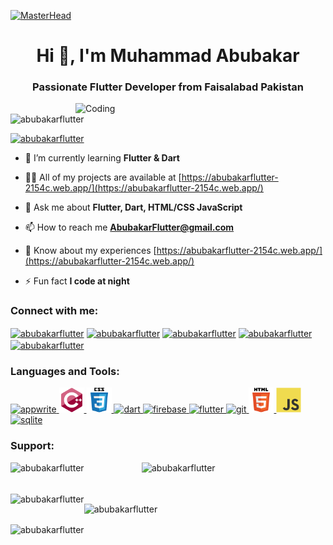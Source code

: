 [![MasterHead](https://i.ibb.co/5KHb4jW/abubakar-flutter-app-developer-faisalabad.jpg)](https://linkedin.com/in/abubakarflutter)
<h1 align="center">Hi 👋, I'm Muhammad Abubakar</h1>
<h3 align="center">Passionate Flutter Developer from Faisalabad Pakistan</h3>
<img align="right" alt="Coding" width="400" src="https://camo.githubusercontent.com/5ddf73ad3a205111cf8c686f687fc216c2946a75005718c8da5b837ad9de78c9/68747470733a2f2f7468756d62732e6766796361742e636f6d2f4576696c4e657874446576696c666973682d736d616c6c2e676966">
<p align="left"> <img src="https://komarev.com/ghpvc/?username=abubakarflutter&label=Profile%20views&color=0e75b6&style=flat" alt="abubakarflutter" /> </p>

<p align="left"> <a href="https://twitter.com/abubakarflutter" target="blank"><img src="https://img.shields.io/twitter/follow/abubakarflutter?logo=twitter&style=for-the-badge" alt="abubakarflutter" /></a> </p>

- 🌱 I’m currently learning **Flutter & Dart**

- 👨‍💻 All of my projects are available at [https://abubakarflutter-2154c.web.app/](https://abubakarflutter-2154c.web.app/)

- 💬 Ask me about **Flutter, Dart, HTML/CSS JavaScript**

- 📫 How to reach me **AbubakarFlutter@gmail.com**

- 📄 Know about my experiences [https://abubakarflutter-2154c.web.app/](https://abubakarflutter-2154c.web.app/)

- ⚡ Fun fact **I code at night**

<h3 align="left">Connect with me:</h3>
<p align="left">
<a href="https://twitter.com/abubakarflutter" target="blank"><img align="center" src="https://raw.githubusercontent.com/rahuldkjain/github-profile-readme-generator/master/src/images/icons/Social/twitter.svg" alt="abubakarflutter" height="30" width="40" /></a>
<a href="https://linkedin.com/in/abubakarflutter" target="blank"><img align="center" src="https://raw.githubusercontent.com/rahuldkjain/github-profile-readme-generator/master/src/images/icons/Social/linked-in-alt.svg" alt="abubakarflutter" height="30" width="40" /></a>
<a href="https://fb.com/abubakarflutter" target="blank"><img align="center" src="https://raw.githubusercontent.com/rahuldkjain/github-profile-readme-generator/master/src/images/icons/Social/facebook.svg" alt="abubakarflutter" height="30" width="40" /></a>
<a href="https://instagram.com/abubakarflutter" target="blank"><img align="center" src="https://raw.githubusercontent.com/rahuldkjain/github-profile-readme-generator/master/src/images/icons/Social/instagram.svg" alt="abubakarflutter" height="30" width="40" /></a>
<a href="https://dribbble.com/abubakarflutter" target="blank"><img align="center" src="https://raw.githubusercontent.com/rahuldkjain/github-profile-readme-generator/master/src/images/icons/Social/dribbble.svg" alt="abubakarflutter" height="30" width="40" /></a>
</p>

<h3 align="left">Languages and Tools:</h3>
<p align="left"> <a href="https://appwrite.io" target="_blank" rel="noreferrer"> <img src="https://www.vectorlogo.zone/logos/appwriteio/appwriteio-icon.svg" alt="appwrite" width="40" height="40"/> </a> <a href="https://www.w3schools.com/cpp/" target="_blank" rel="noreferrer"> <img src="https://raw.githubusercontent.com/devicons/devicon/master/icons/cplusplus/cplusplus-original.svg" alt="cplusplus" width="40" height="40"/> </a> <a href="https://www.w3schools.com/css/" target="_blank" rel="noreferrer"> <img src="https://raw.githubusercontent.com/devicons/devicon/master/icons/css3/css3-original-wordmark.svg" alt="css3" width="40" height="40"/> </a> <a href="https://dart.dev" target="_blank" rel="noreferrer"> <img src="https://www.vectorlogo.zone/logos/dartlang/dartlang-icon.svg" alt="dart" width="40" height="40"/> </a> <a href="https://firebase.google.com/" target="_blank" rel="noreferrer"> <img src="https://www.vectorlogo.zone/logos/firebase/firebase-icon.svg" alt="firebase" width="40" height="40"/> </a> <a href="https://flutter.dev" target="_blank" rel="noreferrer"> <img src="https://www.vectorlogo.zone/logos/flutterio/flutterio-icon.svg" alt="flutter" width="40" height="40"/> </a> <a href="https://git-scm.com/" target="_blank" rel="noreferrer"> <img src="https://www.vectorlogo.zone/logos/git-scm/git-scm-icon.svg" alt="git" width="40" height="40"/> </a> <a href="https://www.w3.org/html/" target="_blank" rel="noreferrer"> <img src="https://raw.githubusercontent.com/devicons/devicon/master/icons/html5/html5-original-wordmark.svg" alt="html5" width="40" height="40"/> </a> <a href="https://developer.mozilla.org/en-US/docs/Web/JavaScript" target="_blank" rel="noreferrer"> <img src="https://raw.githubusercontent.com/devicons/devicon/master/icons/javascript/javascript-original.svg" alt="javascript" width="40" height="40"/> </a> <a href="https://www.sqlite.org/" target="_blank" rel="noreferrer"> <img src="https://www.vectorlogo.zone/logos/sqlite/sqlite-icon.svg" alt="sqlite" width="40" height="40"/> </a> </p>

<h3 align="left">Support:</h3>
<p><a href="https://www.buymeacoffee.com/abubakarflutter"> <img align="left" src="https://cdn.buymeacoffee.com/buttons/v2/default-yellow.png" height="50" width="210" alt="abubakarflutter" /></a><a href="https://ko-fi.com/abubakarflutter"> <img align="left" src="https://cdn.ko-fi.com/cdn/kofi3.png?v=3" height="50" width="210" alt="abubakarflutter" /></a></p><br><br>

<p><img align="left" src="https://github-readme-stats.vercel.app/api/top-langs?username=abubakarflutter&show_icons=true&locale=en&layout=compact" alt="abubakarflutter" /></p>

<p>&nbsp;<img align="center" src="https://github-readme-stats.vercel.app/api?username=abubakarflutter&show_icons=true&locale=en" alt="abubakarflutter" /></p>

<p><img align="center" src="https://github-readme-streak-stats.herokuapp.com/?user=abubakarflutter&" alt="abubakarflutter" /></p>
